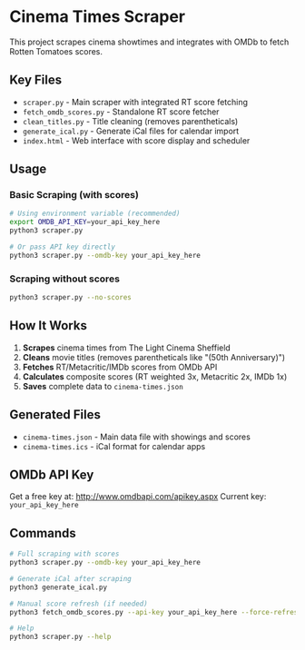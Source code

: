 # Cinema Times Scraper

This project scrapes cinema showtimes and integrates with OMDb to fetch Rotten Tomatoes scores.

## Key Files

- `scraper.py` - Main scraper with integrated RT score fetching
- `fetch_omdb_scores.py` - Standalone RT score fetcher  
- `clean_titles.py` - Title cleaning (removes parentheticals)
- `generate_ical.py` - Generate iCal files for calendar import
- `index.html` - Web interface with score display and scheduler

## Usage

### Basic Scraping (with scores)
```bash
# Using environment variable (recommended)
export OMDB_API_KEY=your_api_key_here
python3 scraper.py

# Or pass API key directly
python3 scraper.py --omdb-key your_api_key_here
```

### Scraping without scores
```bash
python3 scraper.py --no-scores
```

## How It Works

1. **Scrapes** cinema times from The Light Cinema Sheffield
2. **Cleans** movie titles (removes parentheticals like "(50th Anniversary)")
3. **Fetches** RT/Metacritic/IMDb scores from OMDb API
4. **Calculates** composite scores (RT weighted 3x, Metacritic 2x, IMDb 1x)  
5. **Saves** complete data to `cinema-times.json`

## Generated Files

- `cinema-times.json` - Main data file with showings and scores
- `cinema-times.ics` - iCal format for calendar apps

## OMDb API Key

Get a free key at: http://www.omdbapi.com/apikey.aspx
Current key: `your_api_key_here`

## Commands

```bash
# Full scraping with scores
python3 scraper.py --omdb-key your_api_key_here

# Generate iCal after scraping  
python3 generate_ical.py

# Manual score refresh (if needed)
python3 fetch_omdb_scores.py --api-key your_api_key_here --force-refresh

# Help
python3 scraper.py --help
```